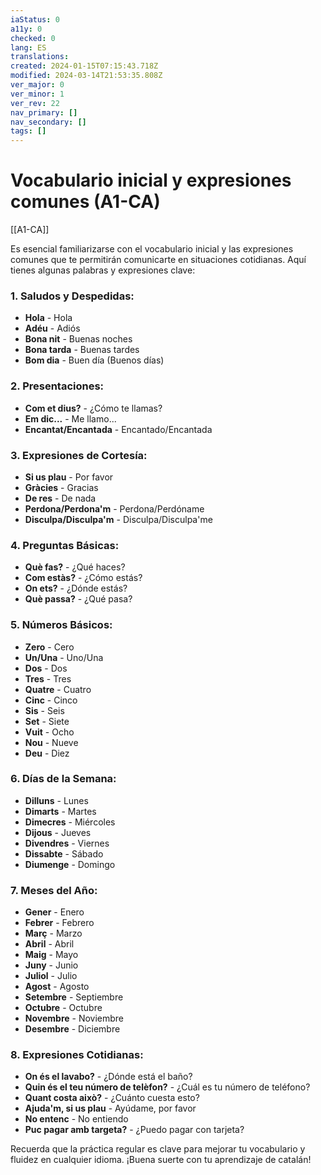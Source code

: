 ```yaml
---
iaStatus: 0
a11y: 0
checked: 0
lang: ES
translations: 
created: 2024-01-15T07:15:43.718Z
modified: 2024-03-14T21:53:35.808Z
ver_major: 0
ver_minor: 1
ver_rev: 22
nav_primary: []
nav_secondary: []
tags: []
---
```

# Vocabulario inicial y expresiones comunes (A1-CA)

[[A1-CA]]

Es esencial familiarizarse con el vocabulario inicial y las expresiones comunes que te permitirán comunicarte en situaciones cotidianas. Aquí tienes algunas palabras y expresiones clave:

### 1. **Saludos y Despedidas:**
   - **Hola** - Hola
   - **Adéu** - Adiós
   - **Bona nit** - Buenas noches
   - **Bona tarda** - Buenas tardes
   - **Bom dia** - Buen día (Buenos días)

### 2. **Presentaciones:**
   - **Com et dius?** - ¿Cómo te llamas?
   - **Em dic...** - Me llamo...
   - **Encantat/Encantada** - Encantado/Encantada

### 3. **Expresiones de Cortesía:**
   - **Si us plau** - Por favor
   - **Gràcies** - Gracias
   - **De res** - De nada
   - **Perdona/Perdona'm** - Perdona/Perdóname
   - **Disculpa/Disculpa'm** - Disculpa/Disculpa'me

### 4. **Preguntas Básicas:**
   - **Què fas?** - ¿Qué haces?
   - **Com estàs?** - ¿Cómo estás?
   - **On ets?** - ¿Dónde estás?
   - **Què passa?** - ¿Qué pasa?

### 5. **Números Básicos:**
   - **Zero** - Cero
   - **Un/Una** - Uno/Una
   - **Dos** - Dos
   - **Tres** - Tres
   - **Quatre** - Cuatro
   - **Cinc** - Cinco
   - **Sis** - Seis
   - **Set** - Siete
   - **Vuit** - Ocho
   - **Nou** - Nueve
   - **Deu** - Diez

### 6. **Días de la Semana:**
   - **Dilluns** - Lunes
   - **Dimarts** - Martes
   - **Dimecres** - Miércoles
   - **Dijous** - Jueves
   - **Divendres** - Viernes
   - **Dissabte** - Sábado
   - **Diumenge** - Domingo

### 7. **Meses del Año:**
   - **Gener** - Enero
   - **Febrer** - Febrero
   - **Març** - Marzo
   - **Abril** - Abril
   - **Maig** - Mayo
   - **Juny** - Junio
   - **Juliol** - Julio
   - **Agost** - Agosto
   - **Setembre** - Septiembre
   - **Octubre** - Octubre
   - **Novembre** - Noviembre
   - **Desembre** - Diciembre

### 8. **Expresiones Cotidianas:**
   - **On és el lavabo?** - ¿Dónde está el baño?
   - **Quin és el teu número de telèfon?** - ¿Cuál es tu número de teléfono?
   - **Quant costa això?** - ¿Cuánto cuesta esto?
   - **Ajuda'm, si us plau** - Ayúdame, por favor
   - **No entenc** - No entiendo
   - **Puc pagar amb targeta?** - ¿Puedo pagar con tarjeta?

Recuerda que la práctica regular es clave para mejorar tu vocabulario y fluidez en cualquier idioma. ¡Buena suerte con tu aprendizaje de catalán!